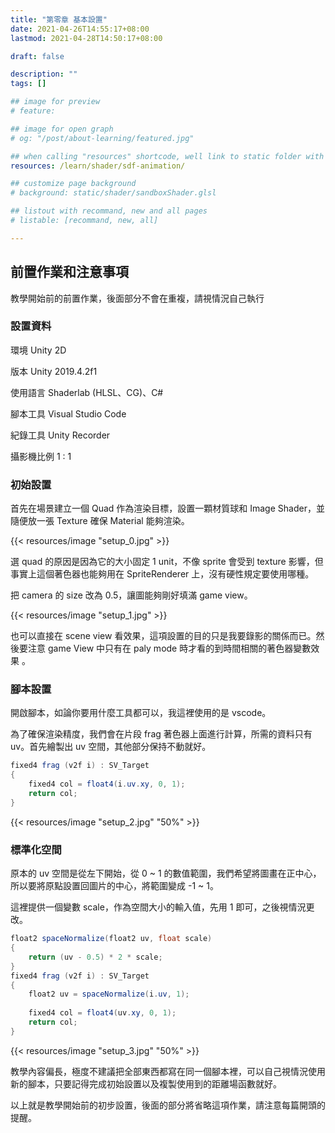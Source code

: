 ```yaml
---
title: "第零章 基本設置"
date: 2021-04-26T14:55:17+08:00
lastmod: 2021-04-28T14:50:17+08:00

draft: false

description: ""
tags: []

## image for preview
# feature: 

## image for open graph
# og: "/post/about-learning/featured.jpg"

## when calling "resources" shortcode, well link to static folder with this path 
resources: /learn/shader/sdf-animation/

## customize page background
# background: static/shader/sandboxShader.glsl

## listout with recommand, new and all pages
# listable: [recommand, new, all]

---
```

## 前置作業和注意事項

教學開始前的前置作業，後面部分不會在重複，請視情況自己執行

### 設置資料

環境 Unity 2D

版本 Unity 2019.4.2f1

使用語言 Shaderlab (HLSL、CG)、C#

腳本工具 Visual Studio Code

紀錄工具 Unity Recorder

攝影機比例 1 : 1

### 初始設置

首先在場景建立一個 Quad 作為渲染目標，設置一顆材質球和 Image Shader，並隨便放一張 Texture 確保 Material 能夠渲染。

{{< resources/image "setup_0.jpg" >}}

選 quad 的原因是因為它的大小固定 1 unit，不像 sprite 會受到 texture 影響，但事實上這個著色器也能夠用在 SpriteRenderer 上，沒有硬性規定要使用哪種。

把 camera 的 size 改為 0.5，讓圖能夠剛好填滿 game view。

{{< resources/image "setup_1.jpg" >}}

也可以直接在 scene view 看效果，這項設置的目的只是我要錄影的關係而已。然後要注意 game View 中只有在 paly mode 時才看的到時間相關的著色器變數效果 。

### 腳本設置

開啟腳本，如論你要用什麼工具都可以，我這裡使用的是 vscode。

為了確保渲染精度，我們會在片段 frag 著色器上面進行計算，所需的資料只有 uv。首先繪製出 uv 空間，其他部分保持不動就好。

```csharp
fixed4 frag (v2f i) : SV_Target
{
    fixed4 col = float4(i.uv.xy, 0, 1);
    return col;
}
```

{{< resources/image "setup_2.jpg" "50%" >}}

### 標準化空間

原本的 uv 空間是從左下開始，從 0 ~ 1 的數值範圍，我們希望將圖畫在正中心，所以要將原點設置回圖片的中心，將範圍變成 -1 ~ 1。

這裡提供一個變數 scale，作為空間大小的輸入值，先用 1 即可，之後視情況更改。

```csharp
float2 spaceNormalize(float2 uv, float scale)
{
    return (uv - 0.5) * 2 * scale;
}
fixed4 frag (v2f i) : SV_Target
{
    float2 uv = spaceNormalize(i.uv, 1);
    
    fixed4 col = float4(uv.xy, 0, 1);
    return col;
}
```

{{< resources/image "setup_3.jpg" "50%" >}}

教學內容偏長，極度不建議把全部東西都寫在同一個腳本裡，可以自己視情況使用新的腳本，只要記得完成初始設置以及複製使用到的距離場函數就好。

以上就是教學開始前的初步設置，後面的部分將省略這項作業，請注意每篇開頭的提醒。
